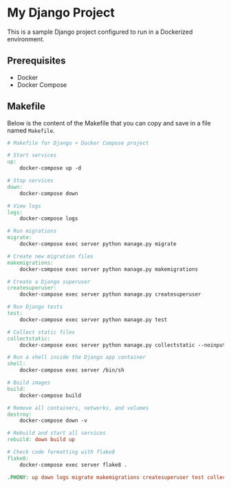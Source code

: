 # My Django Project

This is a sample Django project configured to run in a Dockerized environment.

## Prerequisites

- Docker
- Docker Compose

## Makefile

Below is the content of the Makefile that you can copy and save in a file named `Makefile`.

```makefile
# Makefile for Django + Docker Compose project

# Start services
up:
	docker-compose up -d

# Stop services
down:
	docker-compose down

# View logs
logs:
	docker-compose logs

# Run migrations
migrate:
	docker-compose exec server python manage.py migrate

# Create new migration files
makemigrations:
	docker-compose exec server python manage.py makemigrations

# Create a Django superuser
createsuperuser:
	docker-compose exec server python manage.py createsuperuser

# Run Django tests
test:
	docker-compose exec server python manage.py test

# Collect static files
collectstatic:
	docker-compose exec server python manage.py collectstatic --noinput

# Run a shell inside the Django app container
shell:
	docker-compose exec server /bin/sh

# Build images
build:
	docker-compose build

# Remove all containers, networks, and volumes
destroy:
	docker-compose down -v

# Rebuild and start all services
rebuild: down build up

# Check code formatting with flake8
flake8:
	docker-compose exec server flake8 .

.PHONY: up down logs migrate makemigrations createsuperuser test collectstatic shell build destroy rebuild flake8
```